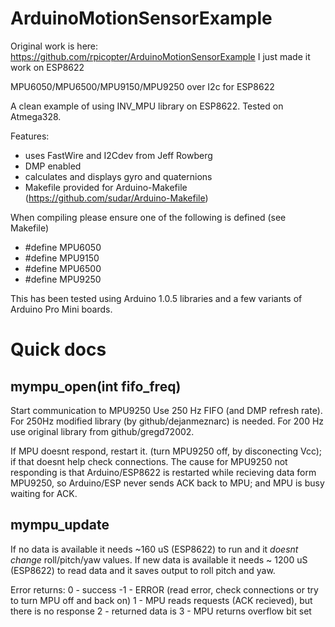 ArduinoMotionSensorExample
======================

Original work is here: https://github.com/rpicopter/ArduinoMotionSensorExample
I just made it work on ESP8622


MPU6050/MPU6500/MPU9150/MPU9250 over I2c for ESP8622

A clean example of using INV_MPU library on ESP8622. Tested on Atmega328.


Features:
- uses FastWire and I2Cdev from Jeff Rowberg
- DMP enabled
- calculates and displays gyro and quaternions
- Makefile provided for Arduino-Makefile (https://github.com/sudar/Arduino-Makefile)


When compiling please ensure one of the following is defined (see Makefile)
- #define MPU6050
- #define MPU9150
- #define MPU6500
- #define MPU9250

This has been tested using Arduino 1.0.5 libraries and a few variants of Arduino Pro Mini boards.


# Quick docs

## mympu_open(int fifo_freq)
Start communication to MPU9250
  Use 250 Hz FIFO (and DMP refresh rate). For 250Hz modified library (by github/dejanmeznarc) is needed.
  For 200 Hz use original library from github/gregd72002.

If MPU doesnt respond, restart it. (turn MPU9250 off, by disconecting Vcc); if that doesnt help check connections.
The cause for MPU9250 not responding is that Arduino/ESP8622 is restarted while recieving data form MPU9250,
so Arduino/ESP never sends ACK back to MPU; and MPU is busy waiting for ACK.


## mympu_update
 If no data is available it needs ~160 uS (ESP8622) to run and it _doesnt change_ roll/pitch/yaw values.
 If new data is available it needs ~ 1200 uS (ESP8622) to read data and it saves output to roll pitch and yaw.
    
 Error returns:
0  - success
-1 - ERROR (read error, check connections or try to turn MPU off and back on)
 1  - MPU reads requests (ACK recieved), but there is no response
 2  - returned data is
3  - MPU returns overflow bit set
